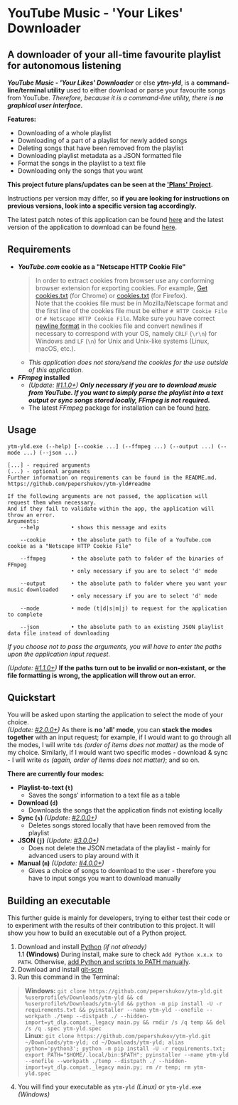 # **YouTube Music - 'Your Likes' Downloader**
## A downloader of your all-time favourite playlist for autonomous listening

***YouTube Music - 'Your Likes' Downloader*** or else ***ytm-yld***, is a **command-line/terminal utility** used to either download or parse your favourite songs from YouTube. *Therefore, because it is a command-line utility, there is **no graphical user interface.***

**Features:**
- Downloading of a whole playlist
- Downloading of a part of a playlist for newly added songs
- Deleting songs that have been removed from the playlist
- Downloading playlist metadata as a JSON formatted file
- Format the songs in the playlist to a text file
- Downloading only the songs that you want

**This project future plans/updates can be seen at the ['Plans' Project](https://github.com/pepershukov/ytm-yld/projects/1).**  

Instructions per version may differ, so **if you are looking for instructions on previous versions, look into a specific version tag accordingly.**

The latest patch notes of this application can be found [here](https://github.com/pepershukov/ytm-yld/releases/latest) and the latest version of the application to download can be found [here](https://github.com/pepershukov/ytm-yld/releases/latest/download/ytm-yld.exe).

## Requirements

- ***YouTube.com* cookie as a "Netscape HTTP Cookie File"**
  >In order to extract cookies from browser use any conforming browser extension for exporting cookies. For example, [Get cookies.txt](https://chrome.google.com/webstore/detail/get-cookiestxt/bgaddhkoddajcdgocldbbfleckgcbcid/) (for Chrome) or [cookies.txt](https://addons.mozilla.org/en-US/firefox/addon/cookies-txt/) (for Firefox).  
  >Note that the cookies file must be in Mozilla/Netscape format and the first line of the cookies file must be either `# HTTP Cookie File` or `# Netscape HTTP Cookie File`. Make sure you have correct [newline format](https://en.wikipedia.org/wiki/Newline) in the cookies file and convert newlines if necessary to correspond with your OS, namely `CRLF` (`\r\n`) for Windows and `LF` (`\n`) for Unix and Unix-like systems (Linux, macOS, etc.).
  - *This application does not store/send the cookies for the use outside of this application.*
- ***FFmpeg* installed**
  - _(Update: [#1.1.0+](https://github.com/pepershukov/ytm-yld/releases/tag/v1.1.0))_ _**Only necessary if you are to download music from YouTube. If you want to simply parse the playlist into a text output or sync songs stored locally, FFmpeg is not required.**_
  - The latest *FFmpeg* package for installation can be found [here](https://www.gyan.dev/ffmpeg/builds/ffmpeg-git-full.7z).

## Usage

```
ytm-yld.exe (--help) [--cookie ...] (--ffmpeg ...) (--output ...) (--mode ...) (--json ...)

[...] - required arguments
(...) - optional arguments
Further information on requirements can be found in the README.md.
https://github.com/pepershukov/ytm-yld#readme

If the following arguments are not passed, the application will request them when necessary.
And if they fail to validate within the app, the application will throw an error.
Arguments:
    --help          • shows this message and exits

    --cookie        • the absolute path to file of a YouTube.com cookie as a "Netscape HTTP Cookie File"

    --ffmpeg        • the absolute path to folder of the binaries of FFmpeg
                    • only necessary if you are to select 'd' mode
    
    --output        • the absolute path to folder where you want your music downloaded
                    • only necessary if you are to select 'd' mode
    
    --mode          • mode (t|d|s|m|j) to request for the application to complete
    
    --json          • the absolute path to an existing JSON playlist data file instead of downloading
```
*If you choose not to pass the arguments, you will have to enter the paths upon the application input request.*

_(Update: [#1.1.0+](https://github.com/pepershukov/ytm-yld/releases/tag/v1.1.0))_ **If the paths turn out to be invalid or non-existant, or the file formatting is wrong, the application will throw out an error.**

## Quickstart

You will be asked upon starting the application to select the mode of your choice.  
_(Update: [#2.0.0+](https://github.com/pepershukov/ytm-yld/releases/tag/v2.0.0))_ As there is **no 'all' mode**, you can **stack the modes together** with an input request; for example, if I would want to go through all the modes, I will write `tds` _(order of items does not matter)_ as the mode of my choice. Similarly, if I would want two specific modes - download & sync - I will write `ds` _(again, order of items does not matter)_; and so on.

**There are currently four modes:**
- **Playlist-to-text (`t`)**
  - Saves the songs' information to a text file as a table
- **Download (`d`)**
  - Downloads the songs that the application finds not existing locally
- **Sync (`s`)** _(Update: [#2.0.0+](https://github.com/pepershukov/ytm-yld/releases/tag/v2.0.0))_
  - Deletes songs stored locally that have been removed from the playlist
- **JSON (`j`)** _(Update: [#3.0.0+](https://github.com/pepershukov/ytm-yld/releases/tag/v3.0.0))_
  - Does not delete the JSON metadata of the playlist - mainly for advanced users to play around with it
- **Manual (`m`)** _(Update: [#4.0.0+](https://github.com/pepershukov/ytm-yld/releases/tag/v4.0.0))_
  - Gives a choice of songs to download to the user - therefore you have to input songs you want to download manually

## Building an executable

This further guide is mainly for developers, trying to either test their code or to experiment with the results of their contribution to this project. It will show you how to build an executable out of a Python project.

1. Download and install [Python](https://python.org) _(if not already)_  
 1.1 **(Windows)** During install, make sure to check `Add Python x.x.x to PATH`. Otherwise, [add Python and scripts to PATH manually](https://datatofish.com/add-python-to-windows-path/).
2. Download and install [git-scm](https://git-scm.com/downloads)
3. Run this command in the Terminal:
 >**Windows:** `git clone https://github.com/pepershukov/ytm-yld.git %userprofile%/Downloads/ytm-yld && cd %userprofile%/Downloads/ytm-yld && python -m pip install -U -r requirements.txt && pyinstaller --name ytm-yld --onefile --workpath ./temp --distpath ./ --hidden-import=yt_dlp.compat._legacy main.py && rmdir /s /q temp && del /s /q .spec ytm-yld.spec`  
 >**Linux:** `git clone https://github.com/pepershukov/ytm-yld.git ~/Downloads/ytm-yld; cd ~/Downloads/ytm-yld; alias python='python3'; python -m pip install -U -r requirements.txt; export PATH="$HOME/.local/bin:$PATH"; pyinstaller --name ytm-yld --onefile --workpath ./temp --distpath ./ --hidden-import=yt_dlp.compat._legacy main.py; rm /r temp; rm ytm-yld.spec`
4. You will find your executable as `ytm-yld` *(Linux)* or `ytm-yld.exe` *(Windows)*
